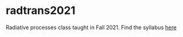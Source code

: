 # radtrans2021
Radiative processes class taught in Fall 2021. Find the syllabus [here](syllabus.md)
